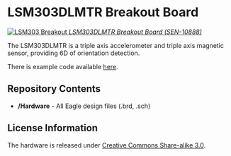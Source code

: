 LSM303DLMTR Breakout Board
===========================

[![LSM303 Breakout](https://dlnmh9ip6v2uc.cloudfront.net/images/products/1/0/8/8/8/10888-01a_i_ma.jpg)
*LSM303DLMTR Breakout Board (SEN-10888)*](https://www.sparkfun.com/products/10888)

The LSM303DLMTR is a triple axis accelerometer and triple axis magnetic sensor, providing 6D of orientation detection.

There is example code available [here](https://github.com/pololu/lsm303-arduino).

Repository Contents
-------------------
* **/Hardware** - All Eagle design files (.brd, .sch)

License Information
-------------------
The hardware is released under [Creative Commons Share-alike 3.0](http://creativecommons.org/licenses/by-sa/3.0/).  
